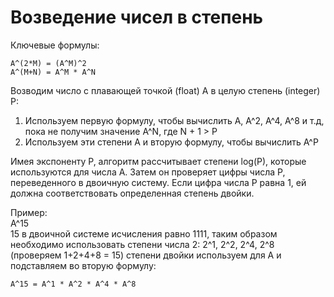 # Возведение чисел в степень

Ключевые формулы:
```
A^(2*M) = (A^M)^2
A^(M+N) = A^M * A^N
```

Возводим число с плавающей точкой (float) A в целую степень (integer) P:  
1. Используем первую формулу, чтобы вычислить A, A^2, A^4, A^8 и т.д, 
пока не получим значение A^N, где N + 1 > P
2. Используем эти степени A и вторую формулу, чтобы вычислить A^P 


Имея экспоненту P, алгоритм рассчитывает степени log(P), которые используются для числа A.
Затем он проверяет цифры числа P, переведенного в двоичную систему. 
Если цифра числа P равна 1, ей должна соответствовать определенная степень двойки.

Пример:  
A^15  
15 в двоичной системе исчисления равно 1111,
таким образом необходимо использовать степени числа 2:
2^1, 2^2, 2^4, 2^8 (проверяем 1+2+4+8 = 15)
степени двойки используем для A и подставляем во вторую формулу:
```
A^15 = A^1 * A^2 * A^4 * A^8
```